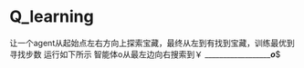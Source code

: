 # Q_learning
让一个agent从起始点左右方向上探索宝藏，最终从左到有找到宝藏，训练最优到寻找步数
运行如下所示
智能体o从最左边向右搜索到￥
___________________________o_________$
